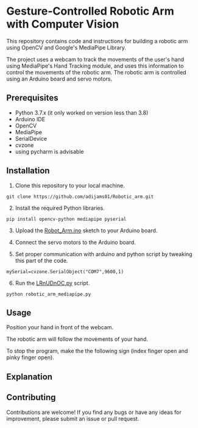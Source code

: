 # Gesture-Controlled Robotic Arm with Computer Vision
This repository contains code and instructions for building a robotic arm using OpenCV and Google's MediaPipe Library.

The project uses a webcam to track the movements of the user's hand using MediaPipe's Hand Tracking module, and uses this information to control the movements of the robotic arm. The robotic arm is controlled using an Arduino board and servo motors.

## Prerequisites
* Python 3.7.x (it only worked on version less than 3.8)
* Arduino IDE
* OpenCV
* MediaPipe
* SerialDevice
* cvzone
* using pycharm is advisable

## Installation
1. Clone this repository to your local machine.
```
git clone https://github.com/adijams01/Robotic_arm.git
```
2. Install the required Python libraries.
```
pip install opencv-python mediapipe pyserial
```
3. Upload the [Robot_Arm.ino](https://github.com/adijams01/Robotic_arm/blob/main/2x2%20Grid%20Robotic%20Arm/Robot_Arm.ino) sketch to your Arduino board.

4. Connect the servo motors to the Arduino board.

5. Set proper communication with arduino and python script by tweaking this part of the code.
```
mySerial=cvzone.SerialObject("COM7",9600,1)
```


6. Run the [LRnUDnOC.py](https://github.com/adijams01/Robotic_arm/blob/main/2x2%20Grid%20Robotic%20Arm/LRnUDnOC.py) script.

```
python robotic_arm_mediapipe.py
```
## Usage
Position your hand in front of the webcam.

The robotic arm will follow the movements of your hand.

To stop the program, make the the following sign (index finger open and pinky finger open).

## Explanation


## Contributing
Contributions are welcome! If you find any bugs or have any ideas for improvement, please submit an issue or pull request.




